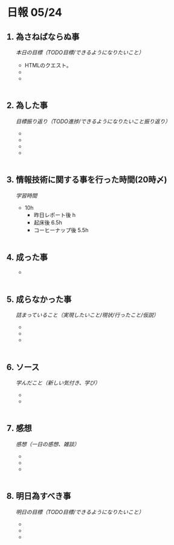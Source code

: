 # 日報 05/24


<ol>

## <li>為さねばならぬ事</li>

*本日の目標（TODO目標/できるようになりたいこと）*

  - HTMLのクエスト。
  - 
  - 

<br>

## <li>為した事</li>

*目標振り返り（TODO進捗/できるようになりたいこと振り返り）*

  - 
  - 
  - 
  - 

<br>


## <li>情報技術に関する事を行った時間(20時〆)</li>

*学習時間*

  - 10h
    - 昨日レポート後 h
    - 起床後 6.5h
    - コーヒーナップ後 5.5h

<br>


## <li>成った事</li>

  - 

<br>


## <li>成らなかった事</li>

*詰まっていること（実現したいこと/現状/行ったこと/仮説）*

  - 
  - 
  - 

<br>


## <li>ソース</li>

*学んだこと（新しい気付き、学び）*

  - 
  - 

<br>


## <li>感想</li>

*感想（一日の感想、雑談）*

  - 
  - 
  - 

<!--

  本日(5/23)、全体もくもく会(旧シャッフルアプレン)にて、SNSアカウントの話をしていた時、「みんなは成田さんみたいに暇じゃないんですよ」とはっきりチームメンバーに言われました。
  1対1での相談にも応じ率先してかかわる事をし、良好な人間関係の構築に努力してきましたが、関係が良好であるという事実は無いと解釈します。
  このことから、今後問題が深刻化し円滑な進行に支障をきたす恐れがある為、やむを得なく本人との交流を最小限にします。
  
  -->


<br>


## <li>明日為すべき事</li>

*明日の目標（TODO目標/できるようになりたいこと）*

  - 
  - 
  - 

<!-- end -->

<br>

</ol>


